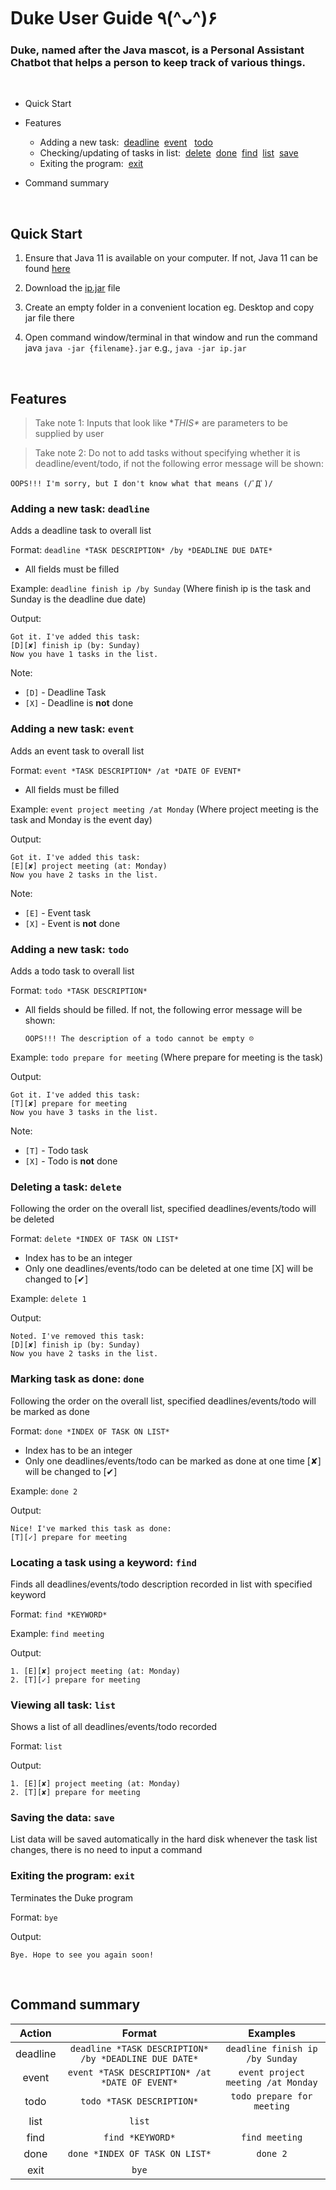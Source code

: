 # Duke User Guide ٩(^ᴗ^)۶ 

### Duke, named after the Java mascot, is a Personal Assistant Chatbot that helps a person to keep track of various things. 

<br>

* Quick Start
* Features 
  - Adding a new task:&nbsp; [deadline](#adding-a-new-task-deadline)&nbsp; [event](#adding-a-new-task-event) &nbsp; [todo](#adding-a-new-task-todo)
  - Checking/updating of tasks in list:&nbsp; [delete](#deleting-a-task-delete)&nbsp; [done](#marking-task-as-done-done)&nbsp; [find](#locating-a-task-using-a-keyword-find)&nbsp; [list](#viewing-all-task-list)&nbsp; [save](#saving-the-data-save)
  - Exiting the program: &nbsp;[exit](#exiting-the-program-exit)

* Command summary 

<br>

## Quick Start
1) Ensure that Java 11 is available on your computer. If not, Java 11 can be found [here](https://docs.aws.amazon.com/corretto/latest/corretto-11-ug/downloads-list.html)

2) Download the [ip.jar](https://github.com/jlifah/ip/releases/download/v0.2/ip.jar) file 

3) Create an empty folder in a convenient location eg. Desktop and copy jar file there

4) Open command window/terminal in that window and run the command java `java -jar {filename}.jar` e.g., `java -jar ip.jar`


<br>

## Features
> Take note 1: Inputs that look like \**THIS\** are parameters to be supplied by user

> Take note 2: Do not to add tasks without specifying whether it is deadline/event/todo, if not the following error message will be shown:
```
OOPS!!! I'm sorry, but I don't know what that means (/ﾟДﾟ)/
```


### Adding a new task: `deadline`

Adds a deadline task to overall list

Format: `deadline *TASK DESCRIPTION* /by *DEADLINE DUE DATE*`
* All fields must be filled

Example: `deadline finish ip /by Sunday` (Where finish ip is the task and Sunday is the deadline due date)

Output:
```
Got it. I've added this task:
[D][✘] finish ip (by: Sunday)
Now you have 1 tasks in the list.
```

Note:
* `[D]` - Deadline Task 
* `[X]` - Deadline is **not** done


### Adding a new task: `event`

Adds an event task to overall list

Format: `event *TASK DESCRIPTION* /at *DATE OF EVENT*`
* All fields must be filled

Example: `event project meeting /at Monday` (Where project meeting is the task and Monday is the event day)

Output:
```
Got it. I've added this task:
[E][✘] project meeting (at: Monday)
Now you have 2 tasks in the list.
```

Note:
* `[E]` - Event task
* `[X]` - Event is **not** done


### Adding a new task: `todo`

Adds a todo task to overall list

Format: `todo *TASK DESCRIPTION*`
* All fields should be filled. If not, the following error message will be shown:
   ```
   OOPS!!! The description of a todo cannot be empty ☹
   ```

Example: `todo prepare for meeting` (Where prepare for meeting is the task)

Output:
```
Got it. I've added this task:
[T][✘] prepare for meeting
Now you have 3 tasks in the list.
```

Note:
* `[T]` - Todo task
* `[X]` - Todo is **not** done

### Deleting a task: `delete`

Following the order on the overall list, specified deadlines/events/todo will be deleted

Format: `delete *INDEX OF TASK ON LIST*`
* Index has to be an integer
* Only one deadlines/events/todo can be deleted at one time
[X] will be changed to [✔]

Example: `delete 1`

Output:
```
Noted. I've removed this task:
[D][✘] finish ip (by: Sunday)
Now you have 2 tasks in the list.
```

### Marking task as done: `done`

Following the order on the overall list, specified deadlines/events/todo will be marked as done

Format: `done *INDEX OF TASK ON LIST*`
* Index has to be an integer
* Only one deadlines/events/todo can be marked as done at one time
[✘] will be changed to [✔]

Example: `done 2`

Output:
```
Nice! I've marked this task as done:
[T][✓] prepare for meeting
```


### Locating a task using a keyword: `find`

Finds all deadlines/events/todo description recorded in list with specified keyword 

Format: `find *KEYWORD*`

Example: `find meeting`

Output:
```
1. [E][✘] project meeting (at: Monday)
2. [T][✓] prepare for meeting
```

### Viewing all task: `list`

Shows a list of all deadlines/events/todo recorded

Format: `list`

Output:
```
1. [E][✘] project meeting (at: Monday)
2. [T][✘] prepare for meeting
```

### Saving the data: `save`

List data will be saved automatically in the hard disk whenever the task list changes, there is no need to input a command

### Exiting the program: `exit`

Terminates the Duke program

Format: `bye`

Output:
```
Bye. Hope to see you again soon!
```

<br>

## Command summary

|    Action       |      Format     |   Examples | 
|:---:|:---:|:---:|
|       deadline   |    `deadline *TASK DESCRIPTION* /by *DEADLINE DUE DATE*`                 |   `deadline finish ip /by Sunday` |
|       event        |         `event *TASK DESCRIPTION* /at *DATE OF EVENT*`          |  `event project meeting /at Monday` |
|todo|        `todo *TASK DESCRIPTION*`       |   `todo prepare for meeting` | 
|          list             |            `list`            |    | 
|           find         |  `find *KEYWORD*`                    |    `find meeting`  |
|           done                |       `done *INDEX OF TASK ON LIST*`          |   `done 2`  |
|             exit             |                 `bye`          |    | 
